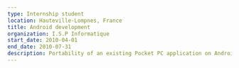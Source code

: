 ```yaml
---
type: Internship student
location: Hauteville-Lompnes, France
title: Android development
organization: I.S.P Informatique
start_date: 2010-04-01
end_date: 2010-07-31
description: Portability of an existing Pocket PC application on Android.
---
```

